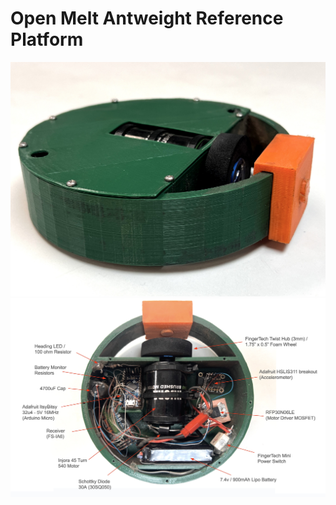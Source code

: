 # Open Melt Antweight Reference Platform


<img src="../images/plastic_ant.jpg" alt="drawing" width="600"/>

<img src="../images/internals_labelled.jpg" alt="drawing" width="600"/>
